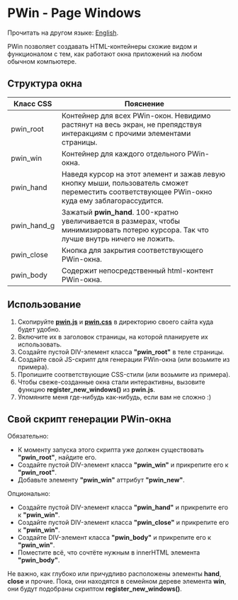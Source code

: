 # PWin - Page Windows

Прочитать на другом языке: [English](./README.md).

PWin позволяет создавать HTML-контейнеры схожие видом и функционалом с тем, как работают окна приложений на любом обычном компьютере.

## Структура окна

|Класс CSS |Пояснение|
|-|-|
|pwin_root|Контейнер для всех PWin-окон. Невидимо растянут на весь экран, не препядствуя интеракциям с прочими элементами страницы.|
|pwin_win|Контейнер для каждого отдельного PWin-окна.|
|pwin_hand|Наведя курсор на этот элемент и зажав левую кнопку мыши, пользователь сможет переместить соответствующее PWin-окно куда ему заблагорассудится.|
|pwin_hand_g|Зажатый __pwin_hand__. 100-кратно увеличивается в размерах, чтобы минимизировать потерю курсора. Так что лучше внутрь ничего не ложить.|
|pwin_close|Кнопка для закрытия соответствующего PWin-окна.|
|pwin_body|Содержит непосредственный html-контент PWin-окна.|

## Использование

1. Скопируйте [__pwin.js__](./pwin.js) и [__pwin.css__](./pwin.css) в директорию своего сайтa куда будет удобно.
2. Включите их в заголовок страницы, на которой планируете их использовать.
3. Создайте пустой DIV-элемент класса __"pwin_root"__ в теле страницы.
4. Создайте свой JS-скрипт для генерации PWin-окна (или возьмите из примера).
5. Пропишите соответствующие CSS-стили (или возьмите из примера).
6. Чтобы свеже-созданные окна стали интерактивны, вызовите функцию __register_new_windows()__ из __pwin.js__.
7. Упомяните меня где-нибудь как-нибудь, если вам не сложно :)

## Свой скрипт генерации PWin-окна

Обязательно:
* К моменту запуска этого скрипта уже должен существовать __"pwin_root"__, найдите его.
* Создайте пустой DIV-элемент класса __"pwin_win"__ и прикрепите его к __"pwin_root"__.
* Добавьте элементу __"pwin_win"__ аттрибут __"pwin_new"__.

Опционально:
* Создайте пустой DIV-элемент класса __"pwin_hand"__ и прикрепите его к __"pwin_win"__.
* Создайте пустой DIV-элемент класса __"pwin_close"__ и прикрепите его к __"pwin_win"__.
* Создайте DIV-элемент класса __"pwin_body"__ и прикрепите его к __"pwin_win"__.
* Поместите всё, что сочтёте нужным в innerHTML элемента  __"pwin_body"__.

Не важно, как глубоко или причудливо расположены элементы __hand__, __close__ и прочие. Пока, они находятся в семейном дереве элемента __win__, они будут подобраны скриптом __register_new_windows()__.
